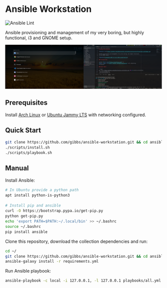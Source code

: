 # Ansible Workstation

![Ansible Lint](https://github.com/gibbs/ansible-workstation/actions/workflows/test.yml/badge.svg)

Ansible provisioning and management of my very boring, but highly functional,
i3 and GNOME setup.

![Desktop](screenshot-2022-08-08_15-44-15.png?raw=true)

## Prerequisites

Install [Arch Linux](https://archlinux.org/) or
[Ubuntu Jammy LTS](https://ubuntu.com/download/server) with networking
configured.

## Quick Start

```bash
git clone https://github.com/gibbs/ansible-workstation.git && cd ansible-workstation
./scripts/install.sh
./scripts/playbook.sh
```

## Manual

Install Ansible:

```bash
# In Ubuntu provide a python path
apt install python-is-python3

# Install pip and ansible
curl -O https://bootstrap.pypa.io/get-pip.py
python get-pip.py
echo 'export PATH=$PATH:~/.local/bin' >> ~/.bashrc
source ~/.bashrc
pip install ansible
```

Clone this repository, download the collection dependencies
and run:

```bash
cd ~/
git clone https://github.com/gibbs/ansible-workstation.git && cd ansible-workstation
ansible-galaxy install -r requirements.yml
```

Run Ansible playbook:

```bash
ansible-playbook -c local -i 127.0.0.1, -l 127.0.0.1 playbooks/all.yml --ask-become-pass
```
